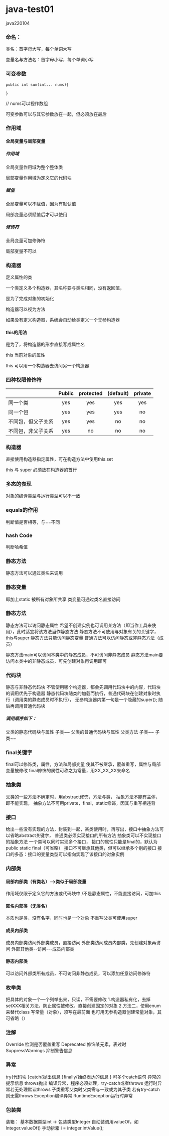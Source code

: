 # java-test01
java220104
### 命名：

类名：首字母大写，每个单词大写

变量名与方法名：首字母小写，每个单词小写

### 可变参数

`public int sum(int... nums){`

`}`

// nums可以视作数组

可变参数可以与其它参数放在一起，但必须放在最后

### 作用域

#### 全局变量与局部变量

##### 作用域

全局变量作用域为整个整体类

局部变量作用域为定义它的代码块

##### 赋值

全局变量可以不赋值，因为有默认值

局部变量必须赋值后才可以使用

##### 修饰符

全局变量可加修饰符

局部变量不可以

### 构造器

定义属性的类

一个类定义多个构造器，其名称要与类名相同，没有返回值，

是为了完成对象的初始化

构造器可以视为方法

如果没有定义构造器，系统会自动给类定义一个无参构造器

#### this的用法

是为了，将构造器的形参直接写成属性名

this 当前对象的属性

this 可以用一个构造器去访问另一个构造器

### 四种权限修饰符

|           | Public | protected | (default) | private |
|-----------|:------:|:---------:|:---------:|:-------:|
| 同一个类      |  yes   |    yes    |    yes    |   yes   |
| 同一个包      |  yes   |    yes    |    yes    |   no    |
| 不同包，但父子关系 |  yes   |    yes    |    no     |   no    |
| 不同包，非父子关系 |  yes   |    no     |    no     |   no    |

### 构造器

直接使用构造器指定属性，可在构造方法中使用this.set

this 与 super 必须放在构造器的首行

### 多态的表现

对象的编译类型与运行类型可以不一致

### equals的作用

判断值是否相等，与==不同

### hash Code

判断哈希值

### 静态方法

静态方法可以通过类名来调用<!--  -->
###  静态变量
即加上static
被所有对象所共享
类变量可通过类名直接访问
### 静态方法
静态方法可以访问静态属性
希望不创建实例也可调用某方法（即当作工具来使用），此时适宜将该方法当作静态方法
静态方法不可使用与对象有关的关键字，this与super
静态方法只能访问静态变量
普通方法可以访问静态或非静态方法（成员）

静态方法main可以访问本类中的静态成员，不可访问非静态成员
静态方法main要访问本类中的非静态成员，可先创建对象再调用即可
### 代码块
静态与非静态代码块
不管使用哪个构造器，都会先调用代码块中的内容，代码块的调用优先于构造器
静态代码块随类的加载而执行，普通代码块在创建对象时执行（调用类的静态成员时不执行），
无参构造器内第一句是一个隐藏的super(); 随后再调用普通代码块
##### 调用顺序如下：
父类的静态代码块与属性
子类~~
父类的普通代码块与属性
父类方法
子类~~
子类~~
### final关键字
final可以修饰类，属性，方法和局部变量
使其不被继承，覆盖重写，属性与局部变量被修改
final修饰的属性可称之为常量，用XX_XX_XX来命名
### 抽象类
父类的一些方法不确定时，用abstract修饰，方法与类，
抽象方法不能有主体，即不能实现，
抽象方法不可用private，final，static修饰，因其与重写相违背
### 接口
给出一些没有实现的方法，封装到一起，某类使用时，再写出，接口中抽象方法可以省略abstract关键字，
普通类必须实现接口的所有方法
抽象类可以不实现接口的抽象方法
一个类可以同时实现多个接口，
接口的属性只能是final的，默认为public static final（可省略）
接口不可继承其他类，但可以继承多个别的接口
接口的多态：接口的变量类型可以指向实现了该接口的对象实例 
### 内部类
#### 局部内部类（有类名）-->类似于局部变量
作用域仅限于定义它的方法或代码块中
/不是静态属性，不能直接访问，可加this
#### 匿名内部类（无类名）
本质也是类，没有名字，同时也是一个对象
不重写父类可使用super
#### 成员内部类
成员内部类访问外部类成员，直接访问
外部类访问成员内部类，先创建对象再访问
外部其他类--访问---成员内部类
#### 静态内部类
可以访问外部类所有成员，不可访问非静态成员，可以添加任意访问修饰符
### 枚举类
把具体的对象一个一个列举出来，只读，不需要修改
1.构造器私有化，去掉setXXX相关方法，防止属性被修改，直接创建固定的对象
2.方法二，使用enum来替代class
写常量（对象），须写在最前面
也可用无参构造器创建常量对象，其可省略（）
### 注解
Override 检测是否覆盖重写
Deprecated 修饰某元素，表过时
SuppressWarnings 抑制警告信息
### 异常 
try{代码块
}catch{抛出信息
}finally{始终表达的信息
}
可多个catch语句
异常的提示信息
throws抛出
编译异常，程序必须处理，try-catch或者throws
运行时异常若无处理默认throws
子类重写父类时父类需与一致或为其子类
若有try-catch则无需throws
 Exception编译异常
 RuntimeException运行时异常
### 包装类
装箱： 基本数据类型int  → 包装类型Integer
自动装调用valueOf，如Integer.valueOf()
手动拆箱 i = integer.intValue();






